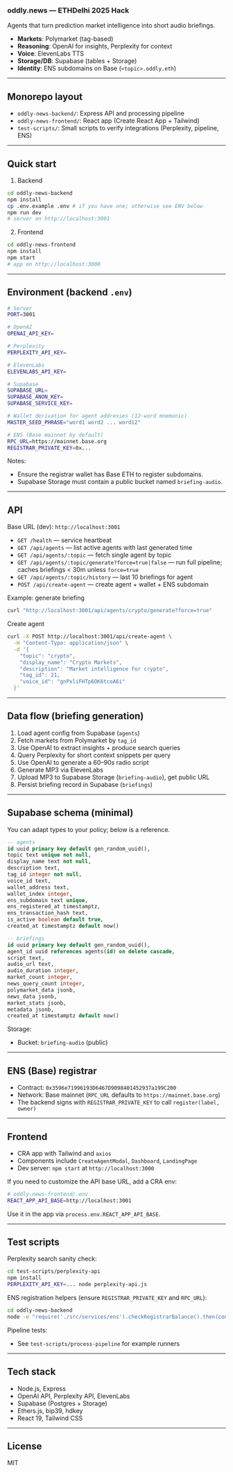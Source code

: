 ### oddly.news — ETHDelhi 2025 Hack

Agents that turn prediction market intelligence into short audio briefings.

- **Markets**: Polymarket (tag-based)
- **Reasoning**: OpenAI for insights, Perplexity for context
- **Voice**: ElevenLabs TTS
- **Storage/DB**: Supabase (tables + Storage)
- **Identity**: ENS subdomains on Base (`<topic>.oddly.eth`)

---

## Monorepo layout

- `oddly-news-backend/`: Express API and processing pipeline
- `oddly-news-frontend/`: React app (Create React App + Tailwind)
- `test-scripts/`: Small scripts to verify integrations (Perplexity, pipeline, ENS)

---

## Quick start

1. Backend

```bash
cd oddly-news-backend
npm install
cp .env.example .env # if you have one; otherwise see ENV below
npm run dev
# server on http://localhost:3001
```

2. Frontend

```bash
cd oddly-news-frontend
npm install
npm start
# app on http://localhost:3000
```

---

## Environment (backend `.env`)

```bash
# Server
PORT=3001

# OpenAI
OPENAI_API_KEY=

# Perplexity
PERPLEXITY_API_KEY=

# ElevenLabs
ELEVENLABS_API_KEY=

# Supabase
SUPABASE_URL=
SUPABASE_ANON_KEY=
SUPABASE_SERVICE_KEY=

# Wallet derivation for agent addresses (12-word mnemonic)
MASTER_SEED_PHRASE="word1 word2 ... word12"

# ENS (Base mainnet by default)
RPC_URL=https://mainnet.base.org
REGISTRAR_PRIVATE_KEY=0x...


```

Notes:

- Ensure the registrar wallet has Base ETH to register subdomains.
- Supabase Storage must contain a public bucket named `briefing-audio`.

---

## API

Base URL (dev): `http://localhost:3001`

- `GET /health` — service heartbeat
- `GET /api/agents` — list active agents with last generated time
- `GET /api/agents/:topic` — fetch single agent by topic
- `GET /api/agents/:topic/generate?force=true|false` — run full pipeline; caches briefings < 30m unless `force=true`
- `GET /api/agents/:topic/history` — last 10 briefings for agent
- `POST /api/create-agent` — create agent + wallet + ENS subdomain

Example: generate briefing

```bash
curl "http://localhost:3001/api/agents/crypto/generate?force=true"
```

Create agent

```bash
curl -X POST http://localhost:3001/api/create-agent \
  -H "Content-Type: application/json" \
  -d '{
    "topic": "crypto",
    "display_name": "Crypto Markets",
    "description": "Market intelligence for crypto",
    "tag_id": 21,
    "voice_id": "gnPxliFHTp6OK6tcoA6i"
  }'
```

---

## Data flow (briefing generation)

1. Load agent config from Supabase (`agents`)
2. Fetch markets from Polymarket by `tag_id`
3. Use OpenAI to extract insights + produce search queries
4. Query Perplexity for short context snippets per query
5. Use OpenAI to generate a 60–90s radio script
6. Generate MP3 via ElevenLabs
7. Upload MP3 to Supabase Storage (`briefing-audio`), get public URL
8. Persist briefing record in Supabase (`briefings`)

---

## Supabase schema (minimal)

You can adapt types to your policy; below is a reference.

```sql
-- agents
id uuid primary key default gen_random_uuid(),
topic text unique not null,
display_name text not null,
description text,
tag_id integer not null,
voice_id text,
wallet_address text,
wallet_index integer,
ens_subdomain text unique,
ens_registered_at timestamptz,
ens_transaction_hash text,
is_active boolean default true,
created_at timestamptz default now()

-- briefings
id uuid primary key default gen_random_uuid(),
agent_id uuid references agents(id) on delete cascade,
script text,
audio_url text,
audio_duration integer,
market_count integer,
news_query_count integer,
polymarket_data jsonb,
news_data jsonb,
market_stats jsonb,
metadata jsonb,
created_at timestamptz default now()
```

Storage:

- Bucket: `briefing-audio` (public)

---

## ENS (Base) registrar

- Contract: `0x3596e71996193D6467D9098401452937a199C200`
- Network: Base mainnet (`RPC_URL` defaults to `https://mainnet.base.org`)
- The backend signs with `REGISTRAR_PRIVATE_KEY` to call `register(label, owner)`

---

## Frontend

- CRA app with Tailwind and `axios`
- Components include `CreateAgentModal`, `Dashboard`, `LandingPage`
- Dev server: `npm start` at `http://localhost:3000`

If you need to customize the API base URL, add a CRA env:

```bash
# oddly-news-frontend/.env
REACT_APP_API_BASE=http://localhost:3001
```

Use it in the app via `process.env.REACT_APP_API_BASE`.

---

## Test scripts

Perplexity search sanity check:

```bash
cd test-scripts/perplexity-api
npm install
PERPLEXITY_API_KEY=... node perplexity-api.js
```

ENS registration helpers (ensure `REGISTRAR_PRIVATE_KEY` and `RPC_URL`):

```bash
cd oddly-news-backend
node -e "require('./src/services/ens').checkRegistrarBalance().then(console.log)"
```

Pipeline tests:

- See `test-scripts/process-pipeline` for example runners

---

## Tech stack

- Node.js, Express
- OpenAI API, Perplexity API, ElevenLabs
- Supabase (Postgres + Storage)
- Ethers.js, bip39, hdkey
- React 19, Tailwind CSS

---

## License

MIT

